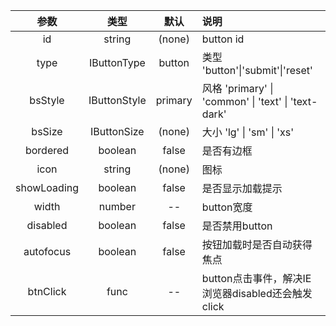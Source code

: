 | 参数        | 类型          | 默认        |   说明                 |
| :---------: | :----------: | :---------: | :------------------------------------------|
| id          | string       | (none)      | button id |
| type        | IButtonType  | button      | 类型 'button'\|'submit'\|'reset' |
| bsStyle     | IButtonStyle | primary     | 风格 'primary' \| 'common' \| 'text' \| 'text-dark'|
| bsSize      | IButtonSize  | (none)      | 大小 'lg' \| 'sm' \| 'xs' |
| bordered    | boolean      | false       | 是否有边框  |
| icon        | string       | (none)      | 图标 |
| showLoading | boolean      | false       | 是否显示加载提示 |
| width       | number       |  --       | button宽度 |
| disabled    | boolean       | false      | 是否禁用button |
| autofocus   | boolean      | false       | 按钮加载时是否自动获得焦点 |
| btnClick    | func          | --         | button点击事件，解决IE浏览器disabled还会触发click |

